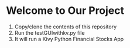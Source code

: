 # Welcome to Our Project
1. Copy/clone the contents of this repository
2. Run the testGUIwithkv.py file
3. It will run a Kivy Python Financial Stocks App

